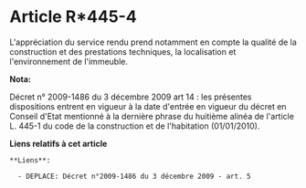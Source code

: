 # Article R*445-4

L'appréciation du service rendu prend notamment en compte la qualité de la construction et des prestations techniques, la
localisation et l'environnement de l'immeuble.

**Nota:**

Décret n° 2009-1486 du 3 décembre 2009 art 14 : les présentes dispositions entrent en vigueur à la date d'entrée en vigueur
du décret en Conseil d'Etat mentionné à la dernière phrase du huitième alinéa de l'article L. 445-1 du code de la
construction et de l'habitation (01/01/2010).

**Liens relatifs à cet article**

	**Liens**:

	  - DEPLACE: Décret n°2009-1486 du 3 décembre 2009 - art. 5
